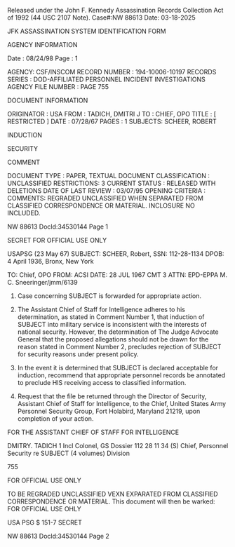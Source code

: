 Released under the John F. Kennedy
Assassination Records Collection Act of
1992 (44 USC 2107 Note). Case#:NW
88613 Date: 03-18-2025

JFK ASSASSINATION SYSTEM
IDENTIFICATION FORM

AGENCY INFORMATION

Date : 08/24/98
Page : 1

AGENCY: CSF/INSCOM
RECORD NUMBER : 194-10006-10197
RECORDS SERIES : DOD-AFFILIATED PERSONNEL INCIDENT INVESTIGATIONS
AGENCY FILE NUMBER : PAGE 755

DOCUMENT INFORMATION

ORIGINATOR : USA
FROM : TADICH, DMITRI J
TO : CHIEF, OPO
TITLE : [ RESTRICTED ]
DATE : 07/28/67
PAGES : 1
SUBJECTS: SCHEER, ROBERT

INDUCTION

SECURITY

COMMENT

DOCUMENT TYPE : PAPER, TEXTUAL DOCUMENT
CLASSIFICATION : UNCLASSIFIED
RESTRICTIONS: 3
CURRENT STATUS : RELEASED WITH DELETIONS
DATE OF LAST REVIEW : 03/07/95
OPENING CRITERIA :
COMMENTS: REGRADED UNCLASSIFIED WHEN SEPARATED FROM CLASSIFIED
CORRESPONDENCE OR MATERIAL. INCLOSURE NO INCLUDED.

NW 88613 Docld:34530144 Page 1

SECRET
FOR OFFICIAL USE ONLY

USAPSG (23 May 67)
SUBJECT: SCHEER, Robert, SSN: 112-28-1134
DPOB: 4 April 1936, Bronx, New York

TO: Chief, OPO FROM: ACSI DATE: 28 JUL 1967 CMT 3
ATTN: EPD-EPPA M. C. Sneeringer/jmm/6139

1. Case concerning SUBJECT is forwarded for appropriate action.

2. The Assistant Chief of Staff for Intelligence adheres to his determination,
as stated in Comment Number 1, that induction of SUBJECT into military service is
inconsistent with the interests of national security. However, the determination
of The Judge Advocate General that the proposed allegations should not be drawn
for the reason stated in Comment Number 2, precludes rejection of SUBJECT for
security reasons under present policy.

3. In the event it is determined that SUBJECT is declared acceptable for
induction, recommend that appropriate personnel records be annotated to preclude
HIS receiving access to classified information.

4. Request that the file be returned through the Director of Security,
Assistant Chief of Staff for Intelligence, to the Chief, United States Army
Personnel Security Group, Fort Holabird, Maryland 21219, upon completion of
your action.

FOR THE ASSISTANT CHIEF OF STAFF FOR INTELLIGENCE

DMITRY. TADICH
1 Incl Colonel, GS
Dossier 112 28 11 34 (S) Chief, Personnel Security
re SUBJECT (4 volumes) Division

755

FOR OFFICIAL USE ONLY

TO BE REGRADED UNCLASSIFIED VEXN EXPARATED
FROM CLASSIFIED CORRESPONDENCE OR MATERIAL.
This document will then be warked:
FOR OFFICIAL USE OHLY

USA PSG $ 151-7
SECRET

NW 88613 Docld:34530144 Page 2
